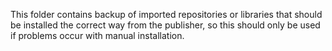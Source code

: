 This folder contains backup of imported repositories or libraries that should be installed the correct way from the publisher, so this should only be used if problems occur with manual installation.
